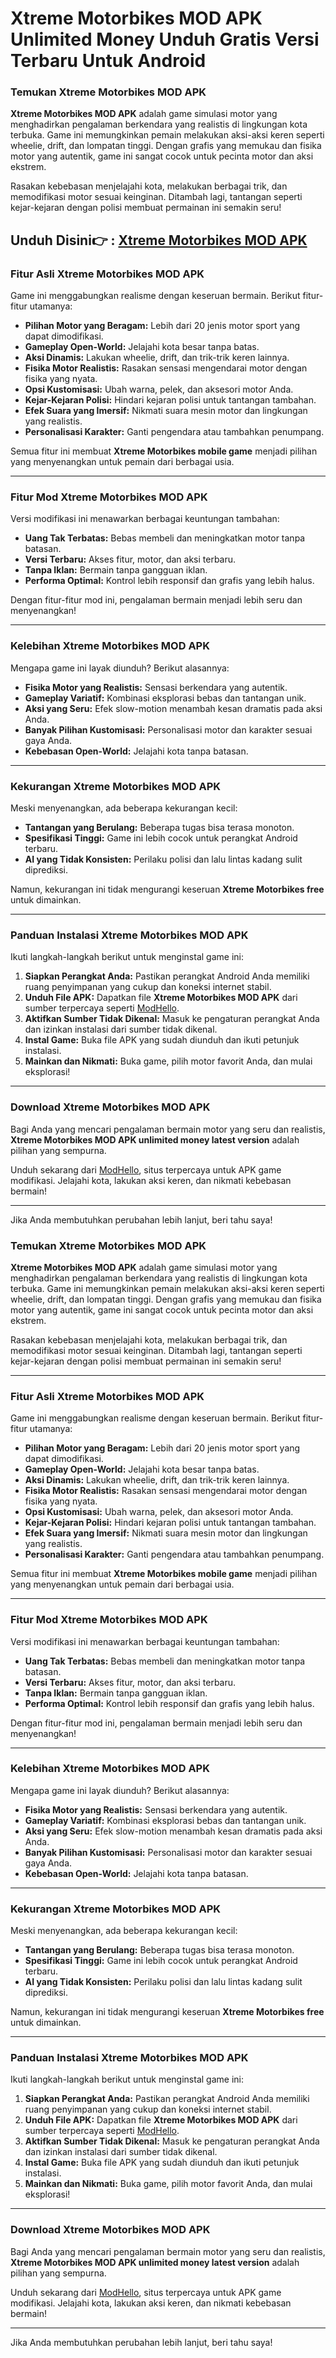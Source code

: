 # Xtreme Motorbikes MOD APK Unlimited Money Unduh Gratis Versi Terbaru Untuk Android

### Temukan Xtreme Motorbikes MOD APK  
**Xtreme Motorbikes MOD APK** adalah game simulasi motor yang menghadirkan pengalaman berkendara yang realistis di lingkungan kota terbuka. Game ini memungkinkan pemain melakukan aksi-aksi keren seperti wheelie, drift, dan lompatan tinggi. Dengan grafis yang memukau dan fisika motor yang autentik, game ini sangat cocok untuk pecinta motor dan aksi ekstrem.  

Rasakan kebebasan menjelajahi kota, melakukan berbagai trik, dan memodifikasi motor sesuai keinginan. Ditambah lagi, tantangan seperti kejar-kejaran dengan polisi membuat permainan ini semakin seru!  


Unduh Disini👉 : [Xtreme Motorbikes MOD APK](https://modhello.com/xtreme-motorbikes-apk/)
---

### Fitur Asli Xtreme Motorbikes MOD APK  
Game ini menggabungkan realisme dengan keseruan bermain. Berikut fitur-fitur utamanya:  

- **Pilihan Motor yang Beragam:** Lebih dari 20 jenis motor sport yang dapat dimodifikasi.  
- **Gameplay Open-World:** Jelajahi kota besar tanpa batas.  
- **Aksi Dinamis:** Lakukan wheelie, drift, dan trik-trik keren lainnya.  
- **Fisika Motor Realistis:** Rasakan sensasi mengendarai motor dengan fisika yang nyata.  
- **Opsi Kustomisasi:** Ubah warna, pelek, dan aksesori motor Anda.  
- **Kejar-Kejaran Polisi:** Hindari kejaran polisi untuk tantangan tambahan.  
- **Efek Suara yang Imersif:** Nikmati suara mesin motor dan lingkungan yang realistis.  
- **Personalisasi Karakter:** Ganti pengendara atau tambahkan penumpang.  

Semua fitur ini membuat **Xtreme Motorbikes mobile game** menjadi pilihan yang menyenangkan untuk pemain dari berbagai usia.  

---

### Fitur Mod Xtreme Motorbikes MOD APK  
Versi modifikasi ini menawarkan berbagai keuntungan tambahan:  

- **Uang Tak Terbatas:** Bebas membeli dan meningkatkan motor tanpa batasan.  
- **Versi Terbaru:** Akses fitur, motor, dan aksi terbaru.  
- **Tanpa Iklan:** Bermain tanpa gangguan iklan.  
- **Performa Optimal:** Kontrol lebih responsif dan grafis yang lebih halus.  

Dengan fitur-fitur mod ini, pengalaman bermain menjadi lebih seru dan menyenangkan!  

---

### Kelebihan Xtreme Motorbikes MOD APK  
Mengapa game ini layak diunduh? Berikut alasannya:  

- **Fisika Motor yang Realistis:** Sensasi berkendara yang autentik.  
- **Gameplay Variatif:** Kombinasi eksplorasi bebas dan tantangan unik.  
- **Aksi yang Seru:** Efek slow-motion menambah kesan dramatis pada aksi Anda.  
- **Banyak Pilihan Kustomisasi:** Personalisasi motor dan karakter sesuai gaya Anda.  
- **Kebebasan Open-World:** Jelajahi kota tanpa batasan.  

---

### Kekurangan Xtreme Motorbikes MOD APK  
Meski menyenangkan, ada beberapa kekurangan kecil:  

- **Tantangan yang Berulang:** Beberapa tugas bisa terasa monoton.  
- **Spesifikasi Tinggi:** Game ini lebih cocok untuk perangkat Android terbaru.  
- **AI yang Tidak Konsisten:** Perilaku polisi dan lalu lintas kadang sulit diprediksi.  

Namun, kekurangan ini tidak mengurangi keseruan **Xtreme Motorbikes free** untuk dimainkan.  

---

### Panduan Instalasi Xtreme Motorbikes MOD APK  
Ikuti langkah-langkah berikut untuk menginstal game ini:  

1. **Siapkan Perangkat Anda:** Pastikan perangkat Android Anda memiliki ruang penyimpanan yang cukup dan koneksi internet stabil.  
2. **Unduh File APK:** Dapatkan file **Xtreme Motorbikes MOD APK** dari sumber terpercaya seperti [ModHello](https://modhello.com).  
3. **Aktifkan Sumber Tidak Dikenal:** Masuk ke pengaturan perangkat Anda dan izinkan instalasi dari sumber tidak dikenal.  
4. **Instal Game:** Buka file APK yang sudah diunduh dan ikuti petunjuk instalasi.  
5. **Mainkan dan Nikmati:** Buka game, pilih motor favorit Anda, dan mulai eksplorasi!  

---

### Download Xtreme Motorbikes MOD APK  
Bagi Anda yang mencari pengalaman bermain motor yang seru dan realistis, **Xtreme Motorbikes MOD APK unlimited money latest version** adalah pilihan yang sempurna.  

Unduh sekarang dari [ModHello](https://modhello.com), situs terpercaya untuk APK game modifikasi. Jelajahi kota, lakukan aksi keren, dan nikmati kebebasan bermain!  

--- 

Jika Anda membutuhkan perubahan lebih lanjut, beri tahu saya!

### Temukan Xtreme Motorbikes MOD APK  
**Xtreme Motorbikes MOD APK** adalah game simulasi motor yang menghadirkan pengalaman berkendara yang realistis di lingkungan kota terbuka. Game ini memungkinkan pemain melakukan aksi-aksi keren seperti wheelie, drift, dan lompatan tinggi. Dengan grafis yang memukau dan fisika motor yang autentik, game ini sangat cocok untuk pecinta motor dan aksi ekstrem.  

Rasakan kebebasan menjelajahi kota, melakukan berbagai trik, dan memodifikasi motor sesuai keinginan. Ditambah lagi, tantangan seperti kejar-kejaran dengan polisi membuat permainan ini semakin seru!  

---

### Fitur Asli Xtreme Motorbikes MOD APK  
Game ini menggabungkan realisme dengan keseruan bermain. Berikut fitur-fitur utamanya:  

- **Pilihan Motor yang Beragam:** Lebih dari 20 jenis motor sport yang dapat dimodifikasi.  
- **Gameplay Open-World:** Jelajahi kota besar tanpa batas.  
- **Aksi Dinamis:** Lakukan wheelie, drift, dan trik-trik keren lainnya.  
- **Fisika Motor Realistis:** Rasakan sensasi mengendarai motor dengan fisika yang nyata.  
- **Opsi Kustomisasi:** Ubah warna, pelek, dan aksesori motor Anda.  
- **Kejar-Kejaran Polisi:** Hindari kejaran polisi untuk tantangan tambahan.  
- **Efek Suara yang Imersif:** Nikmati suara mesin motor dan lingkungan yang realistis.  
- **Personalisasi Karakter:** Ganti pengendara atau tambahkan penumpang.  

Semua fitur ini membuat **Xtreme Motorbikes mobile game** menjadi pilihan yang menyenangkan untuk pemain dari berbagai usia.  

---

### Fitur Mod Xtreme Motorbikes MOD APK  
Versi modifikasi ini menawarkan berbagai keuntungan tambahan:  

- **Uang Tak Terbatas:** Bebas membeli dan meningkatkan motor tanpa batasan.  
- **Versi Terbaru:** Akses fitur, motor, dan aksi terbaru.  
- **Tanpa Iklan:** Bermain tanpa gangguan iklan.  
- **Performa Optimal:** Kontrol lebih responsif dan grafis yang lebih halus.  

Dengan fitur-fitur mod ini, pengalaman bermain menjadi lebih seru dan menyenangkan!  

---

### Kelebihan Xtreme Motorbikes MOD APK  
Mengapa game ini layak diunduh? Berikut alasannya:  

- **Fisika Motor yang Realistis:** Sensasi berkendara yang autentik.  
- **Gameplay Variatif:** Kombinasi eksplorasi bebas dan tantangan unik.  
- **Aksi yang Seru:** Efek slow-motion menambah kesan dramatis pada aksi Anda.  
- **Banyak Pilihan Kustomisasi:** Personalisasi motor dan karakter sesuai gaya Anda.  
- **Kebebasan Open-World:** Jelajahi kota tanpa batasan.  

---

### Kekurangan Xtreme Motorbikes MOD APK  
Meski menyenangkan, ada beberapa kekurangan kecil:  

- **Tantangan yang Berulang:** Beberapa tugas bisa terasa monoton.  
- **Spesifikasi Tinggi:** Game ini lebih cocok untuk perangkat Android terbaru.  
- **AI yang Tidak Konsisten:** Perilaku polisi dan lalu lintas kadang sulit diprediksi.  

Namun, kekurangan ini tidak mengurangi keseruan **Xtreme Motorbikes free** untuk dimainkan.  

---

### Panduan Instalasi Xtreme Motorbikes MOD APK  
Ikuti langkah-langkah berikut untuk menginstal game ini:  

1. **Siapkan Perangkat Anda:** Pastikan perangkat Android Anda memiliki ruang penyimpanan yang cukup dan koneksi internet stabil.  
2. **Unduh File APK:** Dapatkan file **Xtreme Motorbikes MOD APK** dari sumber terpercaya seperti [ModHello](https://modhello.com).  
3. **Aktifkan Sumber Tidak Dikenal:** Masuk ke pengaturan perangkat Anda dan izinkan instalasi dari sumber tidak dikenal.  
4. **Instal Game:** Buka file APK yang sudah diunduh dan ikuti petunjuk instalasi.  
5. **Mainkan dan Nikmati:** Buka game, pilih motor favorit Anda, dan mulai eksplorasi!  

---

### Download Xtreme Motorbikes MOD APK  
Bagi Anda yang mencari pengalaman bermain motor yang seru dan realistis, **Xtreme Motorbikes MOD APK unlimited money latest version** adalah pilihan yang sempurna.  

Unduh sekarang dari [ModHello](https://modhello.com), situs terpercaya untuk APK game modifikasi. Jelajahi kota, lakukan aksi keren, dan nikmati kebebasan bermain!  

--- 

Jika Anda membutuhkan perubahan lebih lanjut, beri tahu saya!
